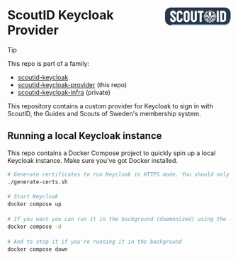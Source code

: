 <div>
  <img align="right" height="40" src="./docs/scoutid.png" alt="ScoutID Logo">

  <h1>ScoutID Keycloak Provider</h1>
</div>

> [!TIP]
> This repo is part of a family:
> - [scoutid-keycloak](https://github.com/Scouterna/scoutid-keycloak)
> - [scoutid-keycloak-provider](https://github.com/Scouterna/scoutid-keycloak-provider) (this repo)
> - [scoutid-keycloak-infra](https://github.com/Scouterna/scoutid-keycloak-infra) (private)

This repository contains a custom provider for Keycloak to sign in with ScoutID,
the Guides and Scouts of Sweden's membership system.

## Running a local Keycloak instance

This repo contains a Docker Compose project to quickly spin up a local Keycloak
instance. Make sure you've got Docker installed.

```bash
# Generate certificates to run Keycloak in HTTPS mode. You should only need to do this once.
./generate-certs.sh

# Start Keycloak
docker compose up

# If you want you can run it in the background (daemonized) using the -d flag
docker compose -d

# And to stop it if you're running it in the background
docker compose down
```
